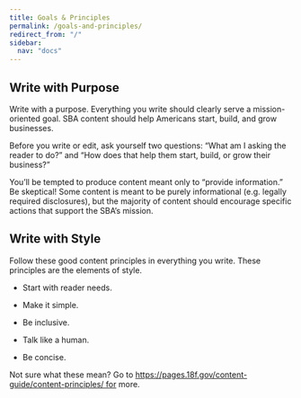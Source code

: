 ```yaml
---
title: Goals & Principles
permalink: /goals-and-principles/
redirect_from: "/"
sidebar:
  nav: "docs"
---
```


## Write with Purpose

Write with a purpose. Everything you write should clearly serve a mission-oriented goal.
SBA content should help Americans start, build, and grow businesses.

Before you write or edit, ask yourself two questions: “What am I asking the reader to do?” and “How does that help them start, build, or grow their business?”

You’ll be tempted to produce content meant only to “provide information.” Be skeptical! Some content is meant to be purely informational (e.g. legally required disclosures), but the majority of content should encourage specific actions that support the SBA’s mission.

## Write with Style

Follow these good content principles in everything you write. These principles are the elements of style.

* Start with reader needs.

* Make it simple.

* Be inclusive.

* Talk like a human.

* Be concise.

Not sure what these mean? Go to https://pages.18f.gov/content-guide/content-principles/ for more.


